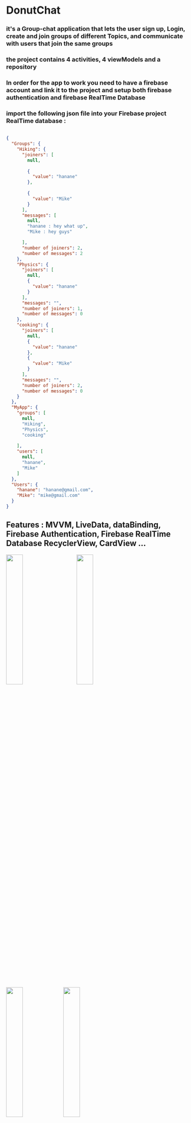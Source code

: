 # DonutChat

### it's a Group-chat application that lets the user sign up, Login, create and join groups of different Topics, and communicate with users that join the same groups
### the project contains 4 activities, 4 viewModels and a repository
### In order for the app to work you need to have a firebase account and link it to the project and setup both firebase authentication and firebase RealTime Database

### import the following json file into your Firebase project RealTime database :

```json

{
  "Groups": {
    "Hiking": {
      "joiners": [
        null,
        
        {
          "value": "hanane"
        },
        
        {
          "value": "Mike"
        }
      ],
      "messages": [
        null,
        "hanane : hey what up",
        "Mike : hey guys"

      ],
      "number of joiners": 2,
      "number of messages": 2
    },
    "Physics": {
      "joiners": [
        null,
        {
          "value": "hanane"
        }
      ],
      "messages": "",
      "number of joiners": 1,
      "number of messages": 0
    },
    "cooking": {
      "joiners": [
        null,
        {
          "value": "hanane"
        },
        {
          "value": "Mike"
        }
      ],
      "messages": "",
      "number of joiners": 2,
      "number of messages": 0
    }
  },
  "MyApp": {
    "groups": [
      null,
      "Hiking",
      "Physics",
      "cooking"
      
    ],
    "users": [
      null,
      "hanane",
      "Mike"
    ]
  },
  "Users": {
    "hanane": "hanane@gmail.com",
    "Mike": "mike@gmail.com"
  }
}

```


## Features : MVVM, LiveData, dataBinding, Firebase Authentication, Firebase RealTime Database RecyclerView, CardView ...


<image src="https://github.com/25THELL52/DonutChat/assets/79938851/36470af1-65af-4222-b921-f68aed497366" width="30%" height="30%"> &nbsp;&nbsp;&nbsp;&nbsp;&nbsp;&nbsp;&nbsp;&nbsp;    <image src="https://github.com/25THELL52/DonutChat/assets/79938851/4f4c02f1-9704-4952-8547-6fdeeec05000" width="30%" height="30%">  &nbsp;&nbsp;&nbsp;&nbsp;&nbsp;&nbsp;&nbsp;&nbsp; 
<image src="https://github.com/25THELL52/DonutChat/assets/79938851/13d466b7-b964-44f8-b536-b697e7c35114" width="30%" height="30%">   <image src="https://github.com/25THELL52/DonutChat/assets/79938851/da333202-5702-4218-90d3-773ee5ce3182" width="30%" height="30%">



